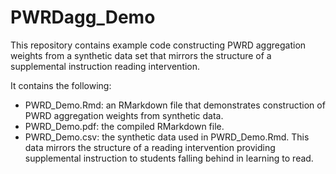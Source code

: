 # PWRDagg_Demo
This repository contains example code constructing PWRD aggregation weights from a synthetic data set that mirrors the structure of a supplemental instruction reading intervention.

It contains the following:

  - PWRD_Demo.Rmd: an RMarkdown file that demonstrates construction of PWRD aggregation weights from synthetic data.
  - PWRD_Demo.pdf: the compiled RMarkdown file. 
  - PWRD_Demo.csv: the synthetic data used in PWRD_Demo.Rmd. This data mirrors the structure of a reading intervention providing supplemental instruction to students falling behind in learning to read. 

